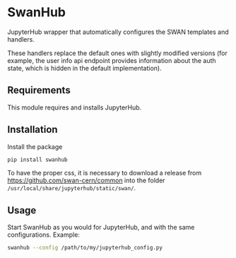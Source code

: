 # SwanHub

JupyterHub wrapper that automatically configures the SWAN templates and handlers.

These handlers replace the default ones with slightly modified versions (for example, the user info api endpoint provides information about the auth state, which is hidden in the default implementation).

## Requirements

This module requires and installs JupyterHub.

## Installation

Install the package

```bash
pip install swanhub
```

To have the proper css, it is necessary to download a release from https://github.com/swan-cern/common into the folder `/usr/local/share/jupyterhub/static/swan/`.

## Usage

Start SwanHub as you would for JupyterHub, and with the same configurations. Example:

```bash
swanhub --config /path/to/my/jupyterhub_config.py
```